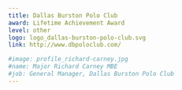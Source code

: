 ```yaml
---
title: Dallas Burston Polo Club
award: Lifetime Achievement Award
level: other
logo: logo_dallas-burston-polo-club.svg
link: http://www.dbpoloclub.com/

#image: profile_richard-carney.jpg
#name: Major Richard Carney MBE
#job: General Manager, Dallas Burston Polo Club
---
```

